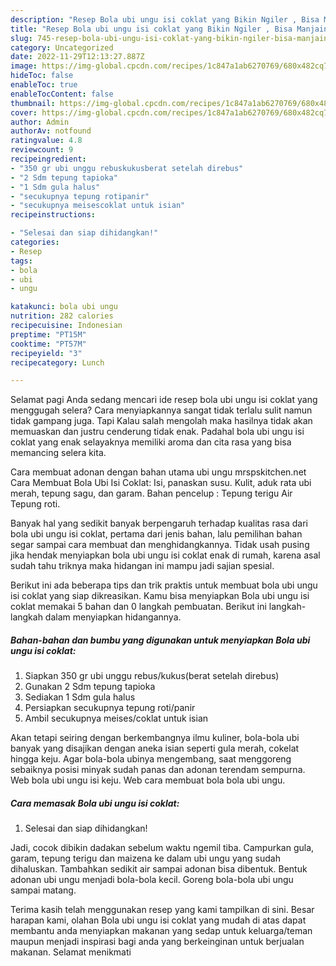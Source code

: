 ```yaml
---
description: "Resep Bola ubi ungu isi coklat yang Bikin Ngiler , Bisa Manjain Lidah"
title: "Resep Bola ubi ungu isi coklat yang Bikin Ngiler , Bisa Manjain Lidah"
slug: 745-resep-bola-ubi-ungu-isi-coklat-yang-bikin-ngiler-bisa-manjain-lidah
category: Uncategorized
date: 2022-11-29T12:13:27.887Z
image: https://img-global.cpcdn.com/recipes/1c847a1ab6270769/680x482cq70/bola-ubi-ungu-isi-coklat-foto-resep-utama.jpg
hideToc: false
enableToc: true
enableTocContent: false
thumbnail: https://img-global.cpcdn.com/recipes/1c847a1ab6270769/680x482cq70/bola-ubi-ungu-isi-coklat-foto-resep-utama.jpg
cover: https://img-global.cpcdn.com/recipes/1c847a1ab6270769/680x482cq70/bola-ubi-ungu-isi-coklat-foto-resep-utama.jpg
author: Admin
authorAv: notfound
ratingvalue: 4.8
reviewcount: 9
recipeingredient:
- "350 gr ubi unggu rebuskukusberat setelah direbus"
- "2 Sdm tepung tapioka"
- "1 Sdm gula halus"
- "secukupnya tepung rotipanir"
- "secukupnya meisescoklat untuk isian"
recipeinstructions:

- "Selesai dan siap dihidangkan!"
categories:
- Resep
tags:
- bola
- ubi
- ungu

katakunci: bola ubi ungu 
nutrition: 282 calories
recipecuisine: Indonesian
preptime: "PT15M"
cooktime: "PT57M"
recipeyield: "3"
recipecategory: Lunch

---
```



Selamat pagi Anda sedang mencari ide resep bola ubi ungu isi coklat yang menggugah selera? Cara menyiapkannya sangat tidak terlalu sulit namun tidak gampang juga. Tapi Kalau salah mengolah maka hasilnya tidak akan memuaskan dan justru cenderung tidak enak. Padahal bola ubi ungu isi coklat yang enak selayaknya memiliki aroma dan cita rasa yang bisa memancing selera kita.


Cara membuat adonan dengan bahan utama ubi ungu mrspskitchen.net Cara Membuat Bola Ubi Isi Coklat: Isi, panaskan susu. Kulit, aduk rata ubi merah, tepung sagu, dan garam. Bahan pencelup : Tepung terigu Air Tepung roti.

Banyak hal yang sedikit banyak berpengaruh terhadap kualitas rasa dari bola ubi ungu isi coklat, pertama dari jenis bahan, lalu pemilihan bahan segar sampai cara membuat dan menghidangkannya. Tidak usah pusing jika hendak menyiapkan bola ubi ungu isi coklat enak di rumah, karena asal sudah tahu triknya maka hidangan ini mampu jadi sajian spesial.


Berikut ini ada beberapa tips dan trik praktis untuk membuat bola ubi ungu isi coklat yang siap dikreasikan. Kamu bisa menyiapkan Bola ubi ungu isi coklat memakai 5 bahan dan 0 langkah pembuatan. Berikut ini langkah-langkah dalam menyiapkan hidangannya.

<!--inarticleads1-->

##### Bahan-bahan dan bumbu yang digunakan untuk menyiapkan Bola ubi ungu isi coklat:

1. Siapkan 350 gr ubi unggu rebus/kukus(berat setelah direbus)
1. Gunakan 2 Sdm tepung tapioka
1. Sediakan 1 Sdm gula halus
1. Persiapkan secukupnya tepung roti/panir
1. Ambil secukupnya meises/coklat untuk isian


Akan tetapi seiring dengan berkembangnya ilmu kuliner, bola-bola ubi banyak yang disajikan dengan aneka isian seperti gula merah, cokelat hingga keju. Agar bola-bola ubinya mengembang, saat menggoreng sebaiknya posisi minyak sudah panas dan adonan terendam sempurna. Web bola ubi ungu isi keju. Web cara membuat bola bola ubi ungu. 

<!--inarticleads2-->

##### Cara memasak Bola ubi ungu isi coklat:


1. Selesai dan siap dihidangkan!

Jadi, cocok dibikin dadakan sebelum waktu ngemil tiba. Campurkan gula, garam, tepung terigu dan maizena ke dalam ubi ungu yang sudah dihaluskan. Tambahkan sedikit air sampai adonan bisa dibentuk. Bentuk adonan ubi ungu menjadi bola-bola kecil. Goreng bola-bola ubi ungu sampai matang. 

Terima kasih telah menggunakan resep yang kami tampilkan di sini. Besar harapan kami, olahan Bola ubi ungu isi coklat yang mudah di atas dapat membantu anda menyiapkan makanan yang sedap untuk keluarga/teman maupun menjadi inspirasi bagi anda yang berkeinginan untuk berjualan makanan. Selamat menikmati
